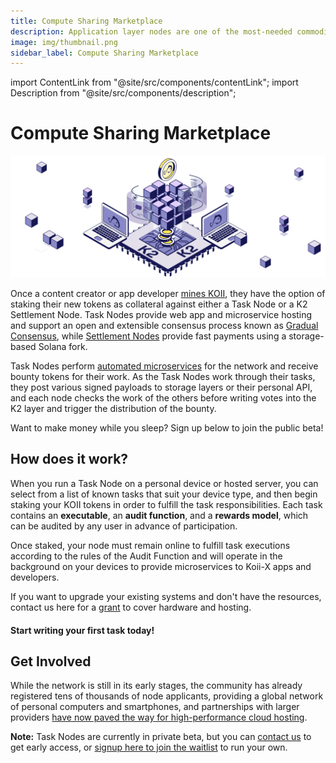 ```yaml
---
title: Compute Sharing Marketplace
description: Application layer nodes are one of the most-needed commodities in Web3.
image: img/thumbnail.png
sidebar_label: Compute Sharing Marketplace
---
```


import ContentLink from "@site/src/components/contentLink";
import Description from "@site/src/components/description";

# Compute Sharing Marketplace

![banner](<img/Compute Sharing Marketplace.svg>)

<Description text='Application layer nodes are one of the most-needed commodities in Web3.' />

Once a content creator or app developer [mines KOII](./proof-of-real-traffic/attention-mining), they have the option of staking their new tokens as collateral against either a Task Node or a K2 Settlement Node. Task Nodes provide web app and microservice hosting and support an open and extensible consensus process known as [Gradual Consensus](/develop/microservices-and-tasks/what-are-tasks/gradual-consensus), while [Settlement Nodes](/develop/settlement-layer/k2-tick-tock-fast-blocks) provide fast payments using a storage-based Solana fork.&#x20;

Task Nodes perform [automated microservices](/develop/microservices-and-tasks/what-are-tasks) for the network and receive bounty tokens for their work. As the Task Nodes work through their tasks, they post various signed payloads to storage layers or their personal API, and each node checks the work of the others before writing votes into the K2 layer and trigger the distribution of the bounty.&#x20;

Want to make money while you sleep? Sign up below to join the public beta!

<ContentLink
  title='Run a task Node'
  link='/develop/microservices-and-tasks/run-a-task-node'
  iconType='copy'
/>

## **How does it work?**

When you run a Task Node on a personal device or hosted server, you can select from a list of known tasks that suit your device type, and then begin staking your KOII tokens in order to fulfill the task responsibilities. Each task contains an **executable**, an **audit function**, and a **rewards model**, which can be audited by any user in advance of participation.

Once staked, your node must remain online to fulfill task executions according to the rules of the Audit Function and will operate in the background on your devices to provide microservices to Koii-X apps and developers.

If you want to upgrade your existing systems and don't have the resources, contact us here for a [grant](https://share.hsforms.com/1ATBOuLeqSCa-WCEBU8Ky0Ac20dg) to cover hardware and hosting.&#x20;

#### Start writing your first task today!

<ContentLink
  title='What are tasks?'
  link='/develop/microservices-and-tasks/what-are-tasks/'
  iconType='copy'
/>

## **Get Involved**

While the network is still in its early stages, the community has already registered tens of thousands of node applicants, providing a global network of personal computers and smartphones, and partnerships with larger providers [have now paved the way for high-performance cloud hosting](https://blog.koii.network/Introducing-Koii-x-InfStones-Partnership/).

**Note:** Task Nodes are currently in private beta, but you can [contact us](https://share.hsforms.com/1Nmy8p6zWSN2J2skJn5EcOQc20dg) to get early access, or [signup here to join the waitlist](https://koii.network/form/pre-register/) to run your own.
